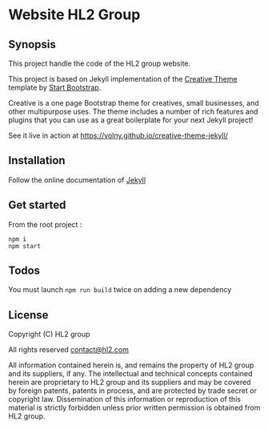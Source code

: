 # Website HL2 Group

## Synopsis

This project handle the code of the HL2 group website.

This project is based on Jekyll implementation of the [Creative Theme](http://startbootstrap.com/template-overviews/creative/) template by [Start Bootstrap](http://startbootstrap.com).

Creative is a one page Bootstrap theme for creatives, small businesses, and other multipurpose uses.
The theme includes a number of rich features and plugins that you can use as a great boilerplate for your next Jekyll project!

See it live in action at <https://volny.github.io/creative-theme-jekyll/>

## Installation

Follow the online documentation of [Jekyll](https://jekyllrb.com/docs/quickstart/)

## Get started

From the root project :
```
npm i
npm start
```

## Todos

You must launch `npm run build` twice on adding a new dependency

## License

Copyright (C) HL2 group

All rights reserved
contact@hl2.com

All information contained herein is, and remains the property of
HL2 group and its suppliers, if any. The intellectual and technical
concepts contained herein are proprietary to HL2 group and its suppliers
and may be covered by foreign patents, patents in process, and are
protected by trade secret or copyright law. Dissemination of this
information or reproduction of this material is strictly forbidden unless
prior written permission is obtained from HL2 group.
